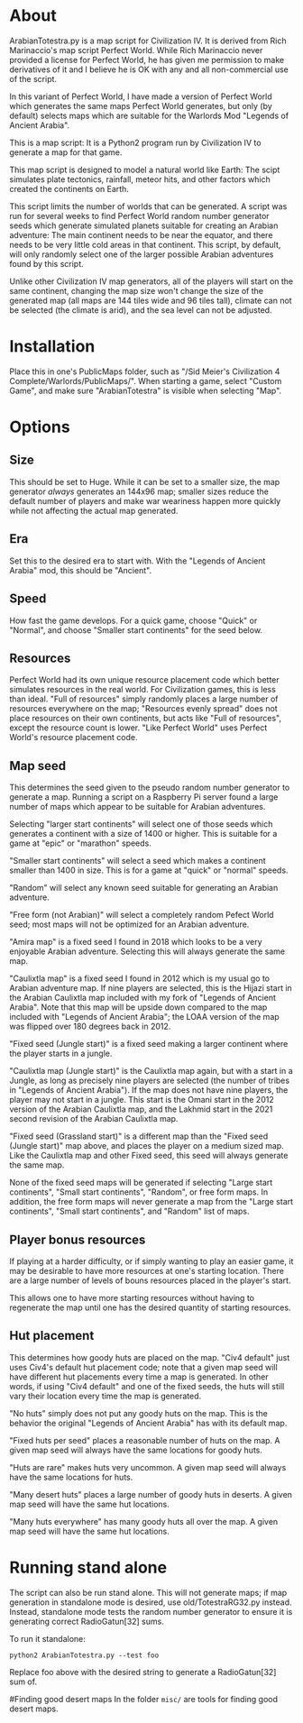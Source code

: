 # About
ArabianTotestra.py is a map script for Civilization IV.  It is derived 
from Rich Marinaccio's map script Perfect World.  While Rich Marinaccio
never provided a license for Perfect World, he has given me permission 
to make derivatives of it and I believe he is OK with any and all
non-commercial use of the script.

In this variant of Perfect World, I have made a version of Perfect World
which generates the same maps Perfect World generates, but only (by default)
selects maps which are suitable for the Warlords Mod "Legends of Ancient
Arabia".

This is a map script: It is a Python2 program run by Civilization IV to
generate a map for that game.

This map script is designed to model a natural world like Earth:  The 
scipt simulates plate tectonics, rainfall, meteor hits, and other factors
which created the continents on Earth.

This script limits the number of worlds that can be generated.  A script
was run for several weeks to find Perfect World random number generator
seeds which generate simulated planets suitable for creating an Arabian
adventure:  The main continent needs to be near the equator, and there
needs to be very little cold areas in that continent.  This script, by
default, will only randomly select one of the larger possible Arabian
adventures found by this script.

Unlike other Civilization IV map generators, all of the players will 
start on the same continent, changing the map size won't change the
size of the generated map (all maps are 144 tiles wide and 96 tiles 
tall), climate can not be selected (the climate is arid), and the
sea level can not be adjusted.

# Installation

Place this in one's PublicMaps folder, such as 
"/Sid Meier's Civilization 4 Complete/Warlords/PublicMaps/".  When
starting a game, select "Custom Game", and make sure "ArabianTotestra"
is visible when selecting "Map".

# Options

## Size

This should be set to Huge.  While it can be set to a smaller size, the
map generator *always* generates an 144x96 map; smaller sizes reduce the
default number of players and make war weariness happen more quickly
while not affecting the actual map generated.

## Era

Set this to the desired era to start with.  With the "Legends of Ancient
Arabia" mod, this should be "Ancient".

## Speed

How fast the game develops.  For a quick game, choose "Quick" or "Normal",
and choose "Smaller start continents" for the seed below.

## Resources

Perfect World had its own unique resource placement code which better
simulates resources in the real world.  For Civilization games, this is
less than ideal.  "Full of resources" simply randomly places a large
number of resources everywhere on the map; "Resources evenly spread"
does not place resources on their own continents, but acts like "Full
of resources", except the resource count is lower.  "Like Perfect World"
uses Perfect World's resource placement code.

## Map seed

This determines the seed given to the pseudo random number generator
to generate a map.  Running a script on a Raspberry Pi server found a
large number of maps which appear to be suitable for Arabian adventures.

Selecting "larger start continents" will select one of those seeds which 
generates a continent with a size of 1400 or higher.  This is suitable
for a game at "epic" or "marathon" speeds.

"Smaller start continents" will select a seed which makes a continent 
smaller than 1400 in size.  This is for a game at "quick" or "normal"
speeds.

"Random" will select any known seed suitable for generating an Arabian
adventure.

"Free form (not Arabian)" will select a completely random Pefect World seed; 
most maps will not be optimized for an Arabian adventure.

"Amira map" is a fixed seed I found in 2018 which looks to be a very
enjoyable Arabian adventure.  Selecting this will always generate the
same map.

"Caulixtla map" is a fixed seed I found in 2012 which is my usual go
to Arabian adventure map.  If nine players are selected, this is the 
Hijazi start in the Arabian Caulixtla map included with my fork of 
"Legends of Ancient Arabia".  Note that this map will be upside down
compared to the map included with "Legends of Ancient Arabia"; the
LOAA version of the map was flipped over 180 degrees back in 2012.

"Fixed seed (Jungle start)" is a fixed seed making a larger continent
where the player starts in a jungle.

"Caulixtla map (Jungle start)" is the Caulixtla map again, but with
a start in a Jungle, as long as precisely nine players are selected (the
number of tribes in "Legends of Ancient Arabia").  If the map does not
have nine players, the player may not start in a jungle.  This start
is the Omani start in the 2012 version of the Arabian Caulixtla map,
and the Lakhmid start in the 2021 second revision of the Arabian Caulixtla
map.

"Fixed seed (Grassland start)" is a different map than the "Fixed seed
(Jungle start)" map above, and places the player on a medium sized map.
Like the Caulixtla map and other Fixed seed, this seed will always 
generate the same map.

None of the fixed seed maps will be generated if selecting "Large start
continents", "Small start continents", "Random", or free form maps.
In addition, the free form maps will never generate a map from the "Large
start continents", "Small start continents", and "Random" list of maps.

## Player bonus resources

If playing at a harder difficulty, or if simply wanting to play an easier
game, it may be desirable to have more resources at one's starting
location. There are a large number of levels of bouns resources placed
in the player's start.

This allows one to have more starting resources without having to 
regenerate the map until one has the desired quantity of starting 
resources.

## Hut placement

This determines how goody huts are placed on the map.  "Civ4 default" 
just uses Civ4's default hut placement code; note that a given map seed
will have different hut placements every time a map is generated.  In
other words, if using "Civ4 default" and one of the fixed seeds, the 
huts will still vary their location every time the map is generated.

"No huts" simply does not put any goody huts on the map.  This is the
behavior the original "Legends of Ancient Arabia" has with its default
map.

"Fixed huts per seed" places a reasonable number of huts on the map.
A given map seed will always have the same locations for goody huts.

"Huts are rare" makes huts very uncommon.  A given map seed will always
have the same locations for huts.

"Many desert huts" places a large number of goody huts in deserts.  A 
given map seed will have the same hut locations.

"Many huts everywhere" has many goody huts all over the map.  A given map
seed will have the same hut locations.

# Running stand alone
The script can also be run stand alone.  This will not generate maps;
if map generation in standalone mode is desired, use old/TotestraRG32.py
instead.  Instead, standalone mode tests the random number generator to
ensure it is generating correct RadioGatun[32] sums.

To run it standalone:

```
python2 ArabianTotestra.py --test foo
```

Replace foo above with the desired string to generate a RadioGatun[32]
sum of.

#Finding good desert maps
In the folder `misc/` are tools for finding good desert maps.

